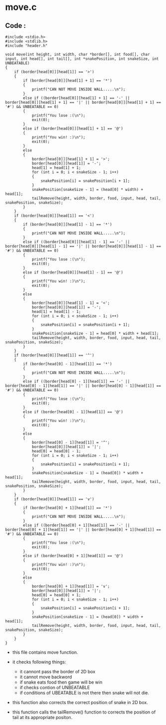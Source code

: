 # move.c

## Code :

    #include <stdio.h>
    #include <stdlib.h>
    #include "header.h"

    void move(int height, int width, char *border[], int food[], char input, int head[], int tail[], int *snakePosition, int snakeSize, int UNBEATABLE)
    {
        if (border[head[0]][head[1]] == '>')
        {
            if (border[head[0]][head[1] + 1] == '*')
            {
                printf("CAN NOT MOVE INSIDE WALL.....\n");
            }
            else if ((border[head[0]][head[1] + 1] == '-' || border[head[0]][head[1] + 1] == '|' || border[head[0]][head[1] + 1] == '#') && UNBEATABLE == 0)
            {
                printf("You lose :(\n");
                exit(0);
            }
            else if (border[head[0]][head[1] + 1] == '@')
            {
                printf("You win! :)\n");
                exit(0);
            }
            else
            {
                border[head[0]][head[1] + 1] = '>';
                border[head[0]][head[1]] = '-';
                head[1] = head[1] + 1;
                for (int i = 0; i < snakeSize - 1; i++)
                {
                    snakePosition[i] = snakePosition[i + 1];
                }
                snakePosition[snakeSize - 1] = (head[0] * width) + head[1];
                tailRemove(height, width, border, food, input, head, tail, snakePosition, snakeSize);
            }
        }
        if (border[head[0]][head[1]] == '<')
        {
            if (border[head[0]][head[1] - 1] == '*')
            {
                printf("CAN NOT MOVE INSIDE WALL.....\n");
            }
            else if ((border[head[0]][head[1] - 1] == '-' || border[head[0]][head[1] - 1] == '|' || border[head[0]][head[1] - 1] == '#') && UNBEATABLE == 0)
            {
                printf("You lose :(\n");
                exit(0);
            }
            else if (border[head[0]][head[1] - 1] == '@')
            {
                printf("You win! :)\n");
                exit(0);
            }
            else
            {
                border[head[0]][head[1] - 1] = '<';
                border[head[0]][head[1]] = '-';
                head[1] = head[1] - 1;
                for (int i = 0; i < snakeSize - 1; i++)
                {
                    snakePosition[i] = snakePosition[i + 1];
                }
                snakePosition[snakeSize - 1] = head[0] * width + head[1];
                tailRemove(height, width, border, food, input, head, tail, snakePosition, snakeSize);
            }
        }
        if (border[head[0]][head[1]] == '^')
        {
            if (border[head[0] - 1][head[1]] == '*')
            {
                printf("CAN NOT MOVE INSIDE WALL.....\n");
            }
            else if ((border[head[0] - 1][head[1]] == '-' || border[head[0] - 1][head[1]] == '|' || border[head[0] - 1][head[1]] == '#') && UNBEATABLE == 0)
            {
                printf("You lose :(\n");
                exit(0);
            }
            else if (border[head[0] - 1][head[1]] == '@')
            {
                printf("You win! :)\n");
                exit(0);
            }
            else
            {
                border[head[0] - 1][head[1]] = '^';
                border[head[0]][head[1]] = '|';
                head[0] = head[0] - 1;
                for (int i = 0; i < snakeSize - 1; i++)
                {
                    snakePosition[i] = snakePosition[i + 1];
                }
                snakePosition[snakeSize - 1] = (head[0]) * width + head[1];
                tailRemove(height, width, border, food, input, head, tail, snakePosition, snakeSize);
            }
        }
        if (border[head[0]][head[1]] == 'v')
        {
            if (border[head[0] + 1][head[1]] == '*')
            {
                printf("CAN NOT MOVE INSIDE WALL.....\n");
            }
            else if ((border[head[0] + 1][head[1]] == '-' || border[head[0] + 1][head[1]] == '|' || border[head[0] + 1][head[1]] == '#') && UNBEATABLE == 0)
            {
                printf("You lose :(\n");
                exit(0);
            }
            else if (border[head[0] + 1][head[1]] == '@')
            {
                printf("You win! :)\n");
                exit(0);
            }
            else
            {
                border[head[0] + 1][head[1]] = 'v';
                border[head[0]][head[1]] = '|';
                head[0] = head[0] + 1;
                for (int i = 0; i < snakeSize - 1; i++)
                {
                    snakePosition[i] = snakePosition[i + 1];
                }
                snakePosition[snakeSize - 1] = (head[0]) * width + head[1];
                tailRemove(height, width, border, food, input, head, tail, snakePosition, snakeSize);
            }
        }
    }



* this file contains move function.
* it checks following things:
    
    * it cannont pass the border of 2D box
    * it cannot move backword
    * if snake eats food then game will be win
    * if checks contion of UNBEATABLE 
    * if conditions of UBEATABLE is not there then snake will not die.
    
* this function also corrects the correct position of snake in 2D box.
* this function calls the tailRemove() function to corrects the position of tail at its appropriate positon.
